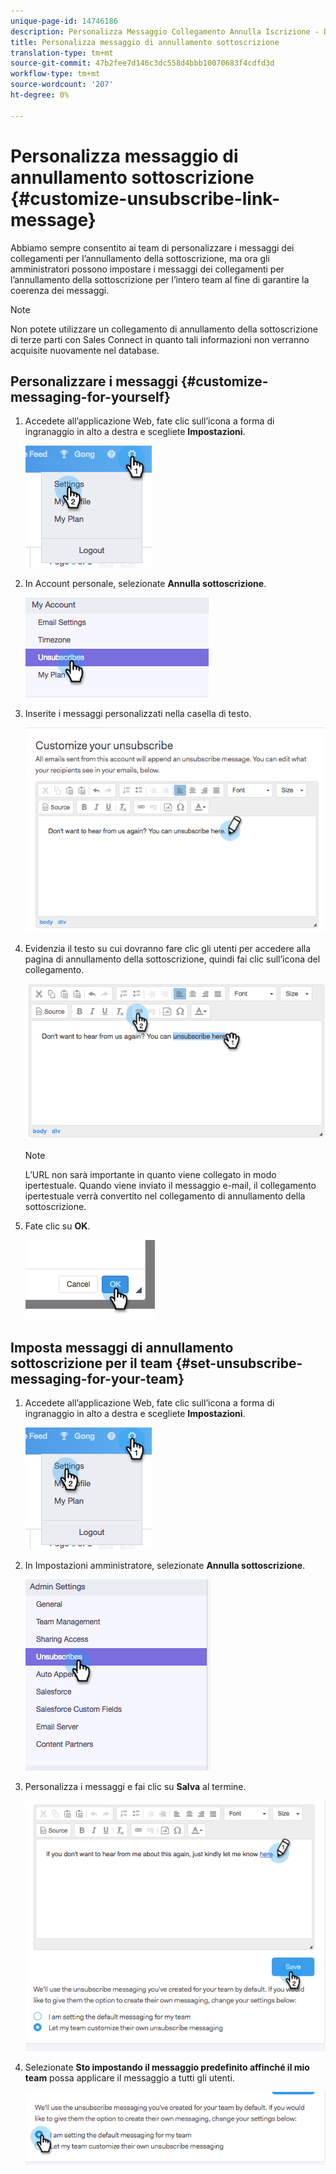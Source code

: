 ```yaml
---
unique-page-id: 14746186
description: Personalizza Messaggio Collegamento Annulla Iscrizione - Documenti Marketo - Documentazione prodotto
title: Personalizza messaggio di annullamento sottoscrizione
translation-type: tm+mt
source-git-commit: 47b2fee7d146c3dc558d4bbb10070683f4cdfd3d
workflow-type: tm+mt
source-wordcount: '207'
ht-degree: 0%

---
```



# Personalizza messaggio di annullamento sottoscrizione {#customize-unsubscribe-link-message}

Abbiamo sempre consentito ai team di personalizzare i messaggi dei collegamenti per l’annullamento della sottoscrizione, ma ora gli amministratori possono impostare i messaggi dei collegamenti per l’annullamento della sottoscrizione per l’intero team al fine di garantire la coerenza dei messaggi.

>[!NOTE]
>
>Non potete utilizzare un collegamento di annullamento della sottoscrizione di terze parti con Sales Connect in quanto tali informazioni non verranno acquisite nuovamente nel database.

## Personalizzare i messaggi {#customize-messaging-for-yourself}

1. Accedete all’applicazione [](http://toutapp.com/login)Web, fate clic sull’icona a forma di ingranaggio in alto a destra e scegliete **Impostazioni**.

   ![](assets/one.png)

1. In Account personale, selezionate **Annulla sottoscrizione**.

   ![](assets/two-1.png)

1. Inserite i messaggi personalizzati nella casella di testo.

   ![](assets/three-1.png)

1. Evidenzia il testo su cui dovranno fare clic gli utenti per accedere alla pagina di annullamento della sottoscrizione, quindi fai clic sull’icona del collegamento.

   ![](assets/four-1.png)

   >[!NOTE]
   >
   >L’URL non sarà importante in quanto viene collegato in modo ipertestuale. Quando viene inviato il messaggio e-mail, il collegamento ipertestuale verrà convertito nel collegamento di annullamento della sottoscrizione.

1. Fate clic su **OK**.

   ![](assets/five.png)

## Imposta messaggi di annullamento sottoscrizione per il team {#set-unsubscribe-messaging-for-your-team}

1. Accedete all’applicazione [](http://toutapp.com/login)Web, fate clic sull’icona a forma di ingranaggio in alto a destra e scegliete **Impostazioni**.

   ![](assets/six.png)

1. In Impostazioni amministratore, selezionate **Annulla sottoscrizione**.

   ![](assets/eight.png)

1. Personalizza i messaggi e fai clic su **Salva** al termine.

   ![](assets/seven.png)

1. Selezionate **Sto impostando il messaggio predefinito affinché il mio team** possa applicare il messaggio a tutti gli utenti.

   ![](assets/eleven.png)

